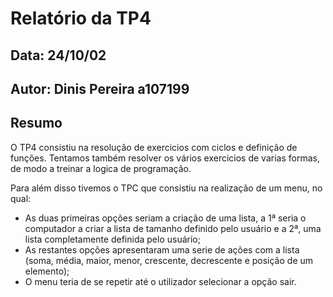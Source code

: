 # Relatório da TP4
## Data: 24/10/02
## Autor: Dinis Pereira a107199
## Resumo
O TP4 consistiu na resolução  de exercicios com ciclos e definição de funções. Tentamos também resolver os vários exercicios de varias formas, de modo a
treinar a logica de programação.

Para além disso tivemos o TPC que consistiu na realização de um menu, no qual:
- As duas primeiras opções seriam a criação de uma lista, a 1ª seria o computador a criar a lista de tamanho definido pelo usuário e a 2ª, uma lista completamente definida pelo usuário;
- As restantes opções apresentaram uma serie de ações com a lista (soma, média, maior, menor, crescente, decrescente e posição de um elemento);
- O menu teria de se repetir até o utilizador selecionar a opção sair.   
